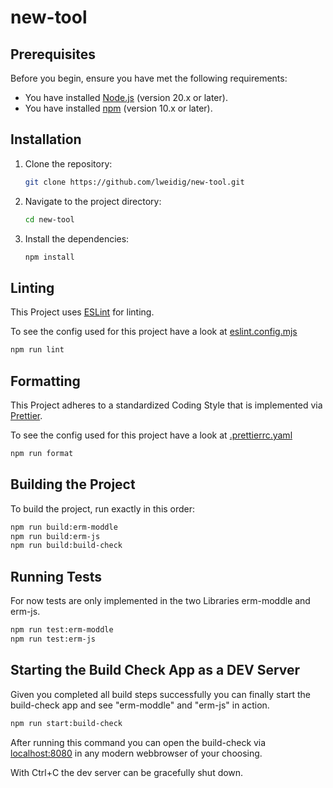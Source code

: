 # new-tool

## Prerequisites

Before you begin, ensure you have met the following requirements:

-   You have installed [Node.js](https://nodejs.org/) (version 20.x or later).
-   You have installed [npm](https://www.npmjs.com/) (version 10.x or later).

## Installation

1. Clone the repository:

    ```sh
    git clone https://github.com/lweidig/new-tool.git
    ```

2. Navigate to the project directory:

    ```sh
    cd new-tool
    ```

3. Install the dependencies:
    ```sh
    npm install
    ```

## Linting

This Project uses [ESLint](https://eslint.org) for linting.

To see the config used for this project have a look at [eslint.config.mjs](./eslint.config.mjs)

```sh
npm run lint
```

## Formatting

This Project adheres to a standardized Coding Style that is implemented
via [Prettier](https://prettier.io).

To see the config used for this project have a look at [.prettierrc.yaml](.prettierrc.yaml)

```sh
npm run format
```

## Building the Project

To build the project, run exactly in this order:

```sh
npm run build:erm-moddle
npm run build:erm-js
npm run build:build-check
```

## Running Tests

For now tests are only implemented in the two Libraries erm-moddle and erm-js.

```sh
npm run test:erm-moddle
npm run test:erm-js
```

## Starting the Build Check App as a DEV Server

Given you completed all build steps successfully you can finally start the build-check app and see
"erm-moddle" and "erm-js" in action.

```sh
npm run start:build-check
```

After running this command you can open the build-check via [localhost:8080](http://localhost:8080)
in any modern webbrowser of your choosing.

With Ctrl+C the dev server can be gracefully shut down.
